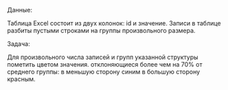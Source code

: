 Данные:

Таблица Excel состоит из двух колонок: id и значение. Записи в таблице разбиты пустыми строками на группы произвольного размера.

Задача:

Для произвольного числа записей и групп указанной структуры пометить цветом значения. отклоняющиеся более чем на 70% от среднего группы: в меньшую сторону синим в большую сторону красным.
